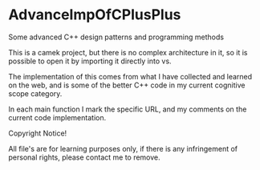 # AdvanceImpOfCPlusPlus
 Some advanced C++ design patterns and programming methods


This is a camek project, but there is no complex architecture in it, so it is possible to open it by importing it directly into vs.

The implementation of this comes from what I have collected and learned on the web, and is some of the better C++ code in my current cognitive scope category.

In each main function I mark the specific URL, and my comments on the current code implementation.




Copyright Notice!

 All file's are for learning purposes only, if there is any infringement of personal rights, please contact me to remove.
 
